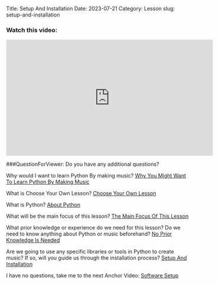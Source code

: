 Title: Setup And Installation
Date: 2023-07-21
Category: Lesson
slug: setup-and-installation



### Watch this video:
<iframe width="560" height="315" src="https://www.youtube.com/embed/VideoURL: videlurl" title="YouTube video player" frameborder="0" allow="accelerometer; autoplay; clipboard-write; encrypted-media; gyroscope; picture-in-picture; web-share" allowfullscreen></iframe>

###QuestionForViewer: Do you have any additional questions?

Why would I want to learn Python By making music?    [Why You Might Want To Learn Python By Making Music](why-you-might-want-to-learn-python-by-making-music.html)

What is Choose Your Own Lesson?    [Choose Your Own Lesson](choose-your-own-lesson.html)

What is Python?    [About Python](about-python.html)

What will be the main focus of this lesson?    [The Main Focus Of This Lesson](the-main-focus-of-this-lesson.html)

What prior knowledge or experience do we need for this lesson? Do we need to know anything about Python or music beforehand?    [No Prior Knowledge Is Needed](no-prior-knowledge-is-needed.html)

Are we going to use any specific libraries or tools in Python to create music? If so, will you guide us through the installation process?    [Setup And Installation](setup-and-installation.html)

I have no questions, take me to the next Anchor Video:    [Software Setup](software-setup.html)



